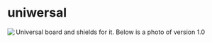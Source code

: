 # uniwersal
Universal board and shields for it. Below is a photo of version 1.0
<img align="left" src="http://iwasz.pl/files/uniwersal.jpg">
